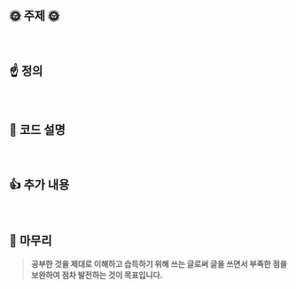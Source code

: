 ## 🌞 주제 🌞
>###

<br>

## ☝ 정의
### 

<br>

## 💬 코드 설명
### 

<br>

## 👍 추가 내용 

<br>

## 🙏 마무리
> **공부한 것을 제대로 이해하고 습득하기 위해 쓰는 글로써
글을 쓰면서 부족한 점을 보완하여 점차 발전하는 것이 목표입니다.**